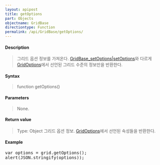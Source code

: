 ```yaml
---
layout: apipost
title: getOptions
part: Objects
objectname: GridBase
directiontype: Function
permalink: /api/GridBase/getOptions/
---
```



#### Description

> 그리드 옵션 정보를 가져온다. [GridBase_setOptions|setOptions](/api/GridBase/)와 다르게 [GridOptions](/api/GridBase/)에서 선언된 그리드 수준의 정보만을 반환한다.

#### Syntax

> function getOptions()

#### Parameters

> None.

#### Return value

> Type: Object
> 그리드 옵션 정보. [GridOptions](/api/GridBase/)에서 선언된 속성들을 반환한다.

#### Example

<pre class="prettyprint">
var options = grid.getOptions();
alert(JSON.stringify(options));
</pre>




